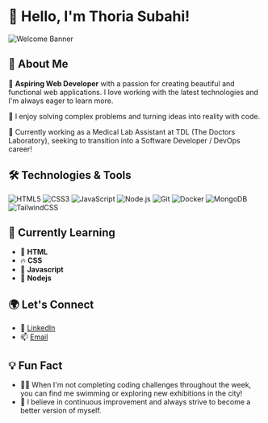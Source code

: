 # 👋 Hello, I'm Thoria Subahi!

![Welcome Banner](https://your-image-url.com)

## 🚀 About Me
🎨 **Aspiring Web Developer** with a passion for creating beautiful and functional web applications. I love working with the latest technologies and I'm always eager to learn more.

🧩 I enjoy solving complex problems and turning ideas into reality with code.

💼 Currently working as a Medical Lab Assistant at TDL (The Doctors Laboratory), seeking to transition into a Software Developer / DevOps career!

## 🛠️ Technologies & Tools

<p align="left">
  <img src="https://img.shields.io/badge/-HTML5-E34F26?style=flat-square&logo=html5&logoColor=white" alt="HTML5" />
  <img src="https://img.shields.io/badge/-CSS3-1572B6?style=flat-square&logo=css3" alt="CSS3" />
  <img src="https://img.shields.io/badge/-JavaScript-F7DF1E?style=flat-square&logo=javascript&logoColor=black" alt="JavaScript" />
  <img src="https://img.shields.io/badge/-Node.js-339933?style=flat-square&logo=node-dot-js&logoColor=white" alt="Node.js" />
  <img src="https://img.shields.io/badge/-Git-F05032?style=flat-square&logo=git&logoColor=white" alt="Git" />
  <img src="https://img.shields.io/badge/-Docker-2496ED?style=flat-square&logo=docker&logoColor=white" alt="Docker" />
  <img src="https://img.shields.io/badge/-MongoDB-47A248?style=flat-square&logo=mongodb&logoColor=white" alt="MongoDB" />
  <img src="https://img.shields.io/badge/-TailwindCSS-38B2AC?style=flat-square&logo=tailwind-css&logoColor=white" alt="TailwindCSS" />
</p>

## 🌱 Currently Learning
- 🎯 **HTML**
- 🔥 **CSS**
- 🧠 **Javascript**
- 🌟 **Nodejs**

## 🌍 Let's Connect
- 💼 [LinkedIn](https://www.linkedin.com/in/thoria-subahi-994b3521b/)
- 📫 [Email](mailto:thoria.s@outlook.com)

## 💡 Fun Fact
- 🚴‍♂️ When I'm not completing coding challenges throughout the week, you can find me swimming or exploring new exhibitions in the city!
- 🌟 I believe in continuous improvement and always strive to become a better version of myself.
